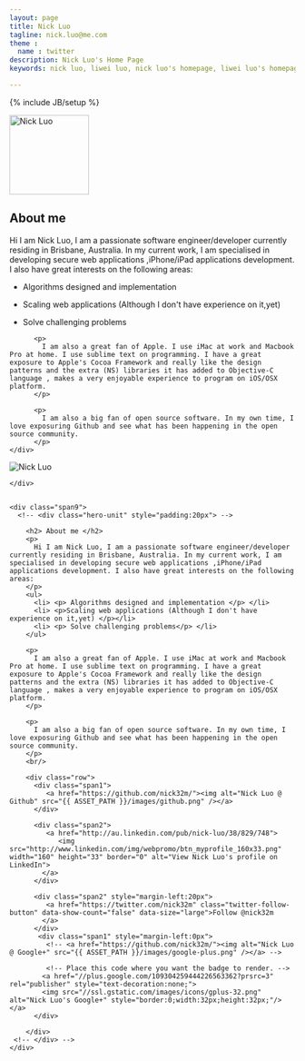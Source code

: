 ```yaml
---
layout: page
title: Nick Luo
tagline: nick.luo@me.com
theme :
  name : twitter
description: Nick Luo's Home Page
keywords: nick luo, liwei luo, nick luo's homepage, liwei luo's homepage, nick luo github, nick luo github page, passionate software developer, passionate software engineer, python/django developer, iOS developer, iphone developer , web application developer

---
```

{% include JB/setup %}

<div class="hero-unit">
  <div class="row">
    <div class = "span2">
      <img class ="img-circle" src="{{ ASSET_PATH }}/photos/nick.jpg" alt="Nick Luo" width="140px" height="140px">
    </div>
    <div class="span8" style="float:right">
      <h2> About me </h2>
          <p> 
            Hi I am Nick Luo, I am a passionate software engineer/developer currently residing in Brisbane, Australia. In my current work, I am specialised in developing secure web applications ,iPhone/iPad applications development. I also have great interests on the following areas:
          </p>
          <ul>
            <li> <p> Algorithms designed and implementation </p> </li>
            <li> <p>Scaling web applications (Although I don't have experience on it,yet) </p></li>
            <li> <p> Solve challenging problems</p> </li>
          </ul>

          <p> 
            I am also a great fan of Apple. I use iMac at work and Macbook Pro at home. I use sublime text on programming. I have a great exposure to Apple's Cocoa Framework and really like the design patterns and the extra (NS) libraries it has added to Objective-C language , makes a very enjoyable experience to program on iOS/OSX platform.
          </p>

          <p> 
            I am also a big fan of open source software. In my own time, I love exposuring Github and see what has been happening in the open source community.
          </p>
    </div>
  </div>

</div>


<div class ="marketing">
  <div class="row">
    <div class = "span3">
      <!-- put my image here -->
      <img class ="img-rounded" src="{{ ASSET_PATH }}/photos/nick.jpg" alt="Nick Luo">

<!--       <ul class="socialicons">
        <li> <a href=""> i </a> </li>
      </ul> -->
    </div>


    <div class="span9">
      <!-- <div class="hero-unit" style="padding:20px"> -->
<!--         <div class= "page-header">
          <h2>
            {{ page.title }} 
            {% if page.tagline %} 
              <small>{{ page.tagline }}</small>
            {% endif %}
          </h2>
        </div> -->
        <h2> About me </h2>
        <p> 
          Hi I am Nick Luo, I am a passionate software engineer/developer currently residing in Brisbane, Australia. In my current work, I am specialised in developing secure web applications ,iPhone/iPad applications development. I also have great interests on the following areas:
        </p>
        <ul>
          <li> <p> Algorithms designed and implementation </p> </li>
          <li> <p>Scaling web applications (Although I don't have experience on it,yet) </p></li>
          <li> <p> Solve challenging problems</p> </li>
        </ul>

        <p> 
          I am also a great fan of Apple. I use iMac at work and Macbook Pro at home. I use sublime text on programming. I have a great exposure to Apple's Cocoa Framework and really like the design patterns and the extra (NS) libraries it has added to Objective-C language , makes a very enjoyable experience to program on iOS/OSX platform.
        </p>

        <p> 
          I am also a big fan of open source software. In my own time, I love exposuring Github and see what has been happening in the open source community.
        </p>
        <br/>

        <div class="row">
          <div class="span1">
             <a href="https://github.com/nick32m/"><img alt="Nick Luo @ Github" src="{{ ASSET_PATH }}/images/github.png" /></a>
          </div>

          <div class="span2">
             <a href="http://au.linkedin.com/pub/nick-luo/38/829/748">
                <img src="http://www.linkedin.com/img/webpromo/btn_myprofile_160x33.png" width="160" height="33" border="0" alt="View Nick Luo's profile on LinkedIn">
            </a>
          </div>

          <div class="span2" style="margin-left:20px">
             <a href="https://twitter.com/nick32m" class="twitter-follow-button" data-show-count="false" data-size="large">Follow @nick32m 
            </a>
          </div>
           <div class="span1" style="margin-left:0px">
             <!-- <a href="https://github.com/nick32m/"><img alt="Nick Luo  @ Google+" src="{{ ASSET_PATH }}/images/google-plus.png" /></a> -->

             <!-- Place this code where you want the badge to render. -->
            <a href="//plus.google.com/109304259444226563362?prsrc=3" rel="publisher" style="text-decoration:none;">
            <img src="//ssl.gstatic.com/images/icons/gplus-32.png" alt="Nick Luo's Google+" style="border:0;width:32px;height:32px;"/></a>
          </div> 
         
        </div>
     <!-- </div> -->
    </div>
  </div>
</div>

   <!--      <a href="https://github.com/nick32m/"><img alt="Nick Luo  @ Github" src="{{ ASSET_PATH }}/images/github.png" /></a>
          &nbsp;&nbsp;&nbsp;&nbsp;&nbsp;&nbsp;  
      
        <a href="https://github.com/nick32m/"><img alt="Nick Luo  @ Google+" src="{{ ASSET_PATH }}/images/google-plus.png" /></a>
          &nbsp;&nbsp;&nbsp;&nbsp;&nbsp;&nbsp; 

         <a href="http://au.linkedin.com/pub/nick-luo/38/829/748">
          <img src="http://www.linkedin.com/img/webpromo/btn_myprofile_160x33.png" width="160" height="33" border="0" alt="View Nick Luo's profile on LinkedIn">
        </a> &nbsp;&nbsp;  &nbsp;&nbsp;  &nbsp;&nbsp;     

        <a href="https://twitter.com/nick32m" class="twitter-follow-button" data-show-count="false" data-size="large">Follow @nick32m 
        </a>
         -->
        
 
<!-- Read [Jekyll Quick Start](http://jekyllbootstrap.com/usage/jekyll-quick-start.html)

Complete usage and documentation available at: [Jekyll Bootstrap](http://jekyllbootstrap.com)

## Update Author Attributes

In `_config.yml` remember to specify your own data:
    
    title : My Blog =)
    author :
      name : Name Lastname
      email : blah@email.test
      github : username
      twitter : username

The theme should reference these variables whenever needed.
    
## Sample Posts

This blog contains sample posts which help stage pages and blog data.
When you don't need the samples anymore just delete the `_posts/core-samples` folder.

    $ rm -rf _posts/core-samples

Here's a sample "posts list".

<ul class="posts">
  {% for post in site.posts %}
    <li><span>{{ post.date | date_to_string }}</span> &raquo; <a href="{{ BASE_PATH }}{{ post.url }}">{{ post.title }}</a></li>
  {% endfor %}
</ul>

## To-Do

This theme is still unfinished. If you'd like to be added as a contributor, [please fork](http://github.com/plusjade/jekyll-bootstrap)!
We need to clean up the themes, make theme usage guides with theme-specific markup examples. -->


